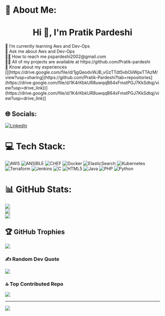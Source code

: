 # 💫 About Me:
<h1 align="center">Hi 👋, I'm Pratik Pardeshi</h1>
🌱 I’m currently learning Aws and Dev-Ops<br>💬 Ask me about Aws and Dev-Ops<br>🙍‍♂️  How to reach me pspardeshi2002@gmail.com<br>👨‍💻 All of my projects are available at https://github.com/Pratik-pardeshi<br>📄 Know about my experiences [[[https://drive.google.com/file/d/1jgQeodvWJB_vGzTTdt5vbOiiWpxTTAzM/view?usp=sharing](https://github.com/Pratik-Pardeshi?tab=repositories](https://drive.google.com/file/d/1K4rKbkUR8uwqqB64xFmstPGJ7KkSdtqj/view?usp=drive_link))](https://drive.google.com/file/d/1K4rKbkUR8uwqqB64xFmstPGJ7KkSdtqj/view?usp=drive_link)]


## 🌐 Socials:
[![LinkedIn](https://img.shields.io/badge/LinkedIn-%230077B5.svg?logo=linkedin&logoColor=white)](https://linkedin.com/in/www.linkedin.com/in/pratik-pardeshi-424288272) 

# 💻 Tech Stack:
![AWS](https://img.shields.io/badge/AWS-%23FF9900.svg?style=for-the-badge&logo=amazon-aws&logoColor=white) ![ANSIBLE](https://img.shields.io/badge/ansible-%231A1918.svg?style=for-the-badge&logo=ansible&logoColor=white) ![CHEF](https://img.shields.io/badge/Chef-02303A.svg?style=for-the-badge&logo=Chef&logoColor=white&color=%23F09820) ![Docker](https://img.shields.io/badge/docker-%230db7ed.svg?style=for-the-badge&logo=docker&logoColor=white) ![ElasticSearch](https://img.shields.io/badge/-ElasticSearch-005571?style=for-the-badge&logo=elasticsearch) ![Kubernetes](https://img.shields.io/badge/kubernetes-%23326ce5.svg?style=for-the-badge&logo=kubernetes&logoColor=white) ![Terraform](https://img.shields.io/badge/terraform-%235835CC.svg?style=for-the-badge&logo=terraform&logoColor=white) ![Jenkins](https://img.shields.io/badge/jenkins-%232C5263.svg?style=for-the-badge&logo=jenkins&logoColor=white) ![C](https://img.shields.io/badge/c-%2300599C.svg?style=for-the-badge&logo=c&logoColor=white) ![HTML5](https://img.shields.io/badge/html5-%23E34F26.svg?style=for-the-badge&logo=html5&logoColor=white) ![Java](https://img.shields.io/badge/java-%23ED8B00.svg?style=for-the-badge&logo=openjdk&logoColor=white) ![PHP](https://img.shields.io/badge/php-%23777BB4.svg?style=for-the-badge&logo=php&logoColor=white) ![Python](https://img.shields.io/badge/python-3670A0?style=for-the-badge&logo=python&logoColor=ffdd54)
# 📊 GitHub Stats:
![](https://github-readme-stats.vercel.app/api?username=pratik-pardeshi&theme=merko&hide_border=false&include_all_commits=false&count_private=false)<br/>
![](https://github-readme-streak-stats.herokuapp.com/?user=pratik-pardeshi&theme=merko&hide_border=false)<br/>
![](https://github-readme-stats.vercel.app/api/top-langs/?username=pratik-pardeshi&theme=merko&hide_border=false&include_all_commits=false&count_private=false&layout=compact)

## 🏆 GitHub Trophies
![](https://github-profile-trophy.vercel.app/?username=pratik-pardeshi&theme=onestar&no-frame=true&no-bg=false&margin-w=4)

### ✍️ Random Dev Quote
![](https://quotes-github-readme.vercel.app/api?type=horizontal&theme=radical)

### 🔝 Top Contributed Repo
![](https://github-contributor-stats.vercel.app/api?username=pratik-pardeshi&limit=5&theme=gruvbox&combine_all_yearly_contributions=true)

---
[![](https://visitcount.itsvg.in/api?id=pratik-pardeshi&icon=1&color=12)](https://visitcount.itsvg.in)

<!-- Proudly created with GPRM ( https://gprm.itsvg.in ) -->
